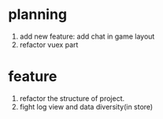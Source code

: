 # planning
1. add new feature: add chat in game layout
2. refactor vuex part

# feature
1. refactor the structure of project.
2. fight log view and data diversity(in store)
